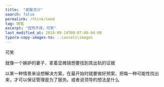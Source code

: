 ```yaml
---
title:  "紧握流沙"
search: false
permalink: /think/seed
tag: 随笔
excerpt: "控而不得，可笑"
last_modified_at: 2018-08-14T08:07:00-04:00
typora-copy-images-to: ..\assets\images	
---
```


可笑

就像一个嫉妒的妻子，拿着显微镜想要找到其出轨的证据

以某一种情景来设想解决方案，在最开始时就要做好预案，把每一种可能性找出来，才可以保证管理是为了服务。或者说领导的想法是什么